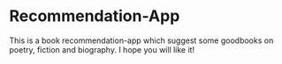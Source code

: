 # Recommendation-App
This is a book recommendation-app which suggest some goodbooks on poetry, fiction and biography. I hope you will like it!
